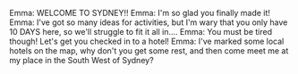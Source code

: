 Emma: WELCOME TO SYDNEY!!
Emma: I'm so glad you finally made it!
Emma: I've got so many ideas for activities, but I'm wary that you only have 10 DAYS here, so we'll struggle to fit it all in....
Emma: You must be tired though! Let's get you checked in to a hotel!
Emma: I've marked some local hotels on the map, why don't you get some rest, and then come meet me at my place in the South West of Sydney?
